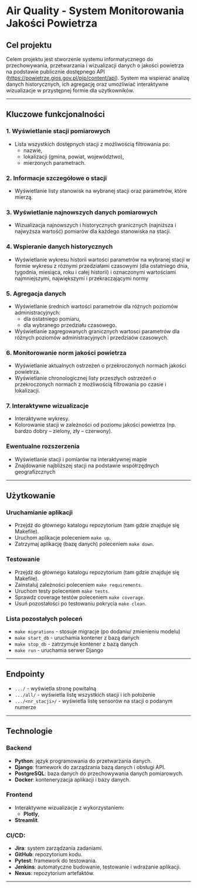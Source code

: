 # Air Quality - System Monitorowania Jakości Powietrza

## Cel projektu
Celem projektu jest stworzenie systemu informatycznego do przechowywania, przetwarzania i wizualizacji danych o jakości powietrza na podstawie publicznie dostępnego API (https://powietrze.gios.gov.pl/pjp/content/api). System ma wspierać analizę danych historycznych, ich agregację oraz umożliwiać interaktywne wizualizacje w przystępnej formie dla użytkowników.

---

## Kluczowe funkcjonalności
### 1. Wyświetlanie stacji pomiarowych
- Lista wszystkich dostępnych stacji z możliwością filtrowania po:
  - nazwie,
  - lokalizacji (gmina, powiat, województwo),
  - mierzonych parametrach.

### 2. Informacje szczegółowe o stacji
- Wyświetlanie listy stanowisk na wybranej stacji oraz parametrów, które mierzą.

### 3. Wyświetlanie najnowszych danych pomiarowych
- Wizualizacja najnowszych i historycznych granicznych (najniższa i najwyższa wartość) pomiarów dla każdego stanowiska na stacji.

### 4. Wspieranie danych historycznych
- Wyświetlanie wykresu historii wartości parametrów na wybranej stacji w formie wykresu z róznymi przedziałami czasowymi (dla ostatniego dnia, tygodnia, miesiąca, roku i całej historii) i oznaczonymi wartościami najmniejszymi, największymi i przekraczającymi normy

### 5. Agregacja danych
- Wyświetlanie średnich wartości parametrów dla różnych poziomów administracyjnych:
  - dla ostatniego pomiaru,
  - dla wybranego przedziału czasowego.
- Wyświetlanie zagregowanych granicznych wartosci parametrów dla różnych poziomów administracyjnych i przedziaów czasowych.

### 6. Monitorowanie norm jakości powietrza
- Wyświetlanie aktualnych ostrzeżeń o przekroczonych normach jakości powietrza.
- Wyświetlanie chronologicznej listy przeszłych ostrzeżeń o przekroczonych normach z możliwością filtrowania po czasie i lokalizacji.

### 7. Interaktywne wizualizacje
- Interaktywne wykresy.
- Kolorowanie stacji w zależności od poziomu jakości powietrza (np. bardzo dobry – zielony, zły – czerwony).

### Ewentualne rozszerzenia
- Wyświetlanie stacji i pomiarów na interaktywnej mapie
- Znajdowanie najbliższej stacji na podstawie współrzędnych geografizcznych

---

## Użytkowanie

### Uruchamianie aplikacji

- Przejdź do głównego katalogu repozytorium (tam gdzie znajduje się Makefile).
- Uruchom aplikacje poleceniem `make up`.
- Zatrzymaj aplikację (bazę danych) poleceniem `make down`.

### Testowanie

- Przejdź do głównego katalogu repozytorium (tam gdzie znajduje się Makefile).
- Zainstaluj zależności poleceniem `make requirements`.
- Uruchom testy poleceniem `make tests`.
- Sprawdz coverage testów poleceniem `make coverage`.
- Usuń pozostałości po testowaniu pokrycia `make clean`.

### Lista pozostałych poleceń
- `make migrations` - stosuje migracje (po dodaniu/ zmienieniu modelu)
- `make start_db` - uruchamia kontener z bazą danych
- `make stop_db` - zatrzymuje kontener z bazą danych
- `make run` - uruchamia serwer Django

---

## Endpointy

- `.../` - wyświetla stronę powitalną
- `.../all/` - wyświetla listę wszystkich stacji i ich położenie
- `.../<nr_stacji>/` - wyświetla listę sensorów na stacji o podanym numerze

---

## Technologie

### Backend
- **Python**: język programowania do przetwarzania danych.
- **Django**: framework do zarządzania bazą danych i obsługi API.
- **PostgreSQL**: baza danych do przechowywania danych pomiarowych.
- **Docker**: konteneryzacja aplikacji i bazy danych.

### Frontend
- Interaktywne wizualizacje z wykorzystaniem:
  - **Plotly**,
- **Streamlit**.

### CI/CD:
- **Jira**: system zarządzania zadaniami.
- **GitHub**: repozytorium kodu.
- **Pytest**: framework do testowania.
- **Jenkins**: automatyczne budowanie, testowanie i wdrażanie aplikacji.
- **Nexus**: repozytorium artefaktów.

---